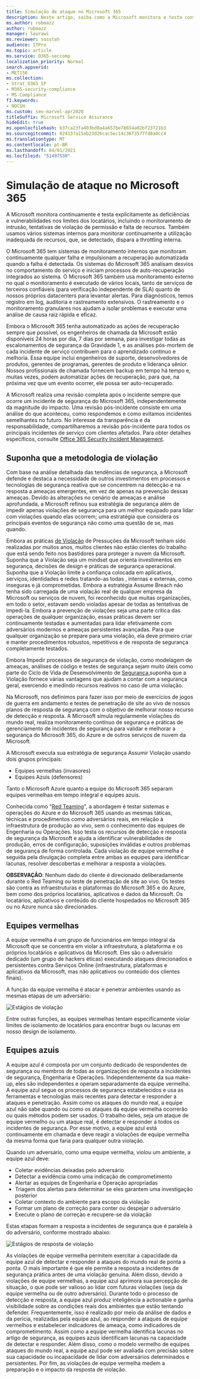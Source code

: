 ```yaml
---
title: Simulação de ataque no Microsoft 365
description: Neste artigo, saiba como a Microsoft monitora e testa continuamente os limites de locatários do Microsoft 365.
ms.author: robmazz
author: robmazz
manager: laurawi
ms.reviewer: sosstah
audience: ITPro
ms.topic: article
ms.service: O365-seccomp
localization_priority: Normal
search.appverid:
- MET150
ms.collection:
- Strat_O365_IP
- M365-security-compliance
- MS-Compliance
f1.keywords:
- NOCSH
ms.custom: seo-marvel-apr2020
titleSuffix: Microsoft Service Assurance
hideEdit: true
ms.openlocfilehash: b37ca23fa403bd0a4a657be78654a02bf23721b3
ms.sourcegitcommit: 024137a15ab23d26cac5ec14c36f3577fd8a0cc4
ms.translationtype: MT
ms.contentlocale: pt-BR
ms.lasthandoff: 04/01/2021
ms.locfileid: "51497530"
---
```

# <a name="attack-simulation-in-microsoft-365"></a>Simulação de ataque no Microsoft 365

A Microsoft monitora continuamente e testa explicitamente as deficiências e vulnerabilidades nos limites dos locatários, incluindo o monitoramento de intrusão, tentativas de violação de permissão e falta de recursos. Também usamos vários sistemas internos para monitorar continuamente a utilização inadequada de recursos, que, se detectado, dispara a throttling interna.

O Microsoft 365 tem sistemas de monitoramento internos que monitoram continuamente qualquer falha e impulsionam a recuperação automatizada quando a falha é detectada. Os sistemas do Microsoft 365 analisam desvios no comportamento do serviço e iniciam processos de auto-recuperação integrados ao sistema. O Microsoft 365 também usa monitoramento externo no qual o monitoramento é executado de vários locais, tanto de serviços de terceiros confiáveis (para verificação independente de SLA) quanto de nossos próprios datacenters para levantar alertas. Para diagnósticos, temos registro em log, auditoria e rastreamento extensivos. O rastreamento e o monitoramento granulares nos ajudam a isolar problemas e executar uma análise de causa raiz rápida e eficaz.

Embora o Microsoft 365 tenha automatizado as ações de recuperação sempre que possível, os engenheiros de chamada da Microsoft estão disponíveis 24 horas por dia, 7 dias por semana, para investigar todas as escalonamentos de segurança da Gravidade 1, e as análises pós-mortem de cada incidente de serviço contribuem para o aprendizado contínuo e melhoria. Essa equipe inclui engenheiros de suporte, desenvolvedores de produtos, gerentes de programas, gerentes de produto e liderança sênior. Nossos profissionais de chamada fornecem backup em tempo há tempo e, muitas vezes, podem automatizar ações de recuperação, para que, na próxima vez que um evento ocorrer, ele possa ser auto-recuperado.

A Microsoft realiza uma revisão completa após o incidente sempre que ocorre um incidente de segurança do Microsoft 365, independentemente da magnitude do impacto. Uma revisão pós-incidente consiste em uma análise do que aconteceu, como respondemos e como evitamos incidentes semelhantes no futuro. No interesse da transparência e da responsabilidade, compartilharemos a revisão pós-incidente para todos os principais incidentes de serviço com clientes afetados. Para obter detalhes específicos, consulte [Office 365 Security Incident Management](https://aka.ms/Office365SIM).

## <a name="assume-breach-methodology"></a>Suponha que a metodologia de violação

Com base na análise detalhada das tendências de segurança, a Microsoft defende e destaca a necessidade de outros investimentos em processos e tecnologias de segurança reativa que se concentrem na detecção e na resposta a ameaças emergentes, em vez de apenas na prevenção dessas ameaças. Devido às alterações no cenário de ameaças e análise aprofundada, a Microsoft refinou sua estratégia de segurança além de impedir apenas violações de segurança para um melhor equipado para lidar com violações quando elas ocorrem; uma estratégia que considera os principais eventos de segurança não como uma questão de se, mas quando.

Embora as práticas [de Violação](https://www.microsoft.com/TrustCenter/Security/default.aspx) de Pressuções da Microsoft tenham sido realizadas por muitos anos, muitos clientes não estão cientes do trabalho que está sendo feito nos bastidores para proteger a nuvem da Microsoft. Suponha que a Violação seja um mindset que orienta investimentos em segurança, decisões de design e práticas de segurança operacional. Suponha que a Violação limite a confiança colocada em aplicativos, serviços, identidades e redes tratando-as todas , internas e externas, como inseguras e já comprometidas. Embora a estratégia Assume Breach não tenha sido carregada de uma violação real de qualquer empresa da Microsoft ou serviços de nuvem, foi reconhecido que muitas organizações, em todo o setor, estavam sendo violadas apesar de todas as tentativas de impedi-la. Embora a prevenção de violações seja uma parte crítica das operações de qualquer organização, essas práticas devem ser continuamente testadas e aumentadas para lidar efetivamente com adversários modernos e ameaças persistentes avançadas. Para que qualquer organização se prepare para uma violação, ela deve primeiro criar e manter procedimentos robustos, repetitivos e de resposta de segurança completamente testados.

Embora Impedir processos de segurança de violação, como modelagem de ameaças, análises de código e testes de segurança sejam muito úteis como parte do Ciclo de Vida de Desenvolvimento de [Segurança,](https://www.microsoft.com/securityengineering/sdl/)suponha que a Violação fornece várias vantagens que ajudam a contar com a segurança geral, exercendo e medindo recursos reativos no caso de uma violação.

Na Microsoft, nos definimos para fazer isso por meio de exercícios de jogos de guerra em andamento e testes de penetração de site ao vivo de nossos planos de resposta de segurança com o objetivo de melhorar nosso recurso de detecção e resposta. A Microsoft simula regularmente violações do mundo real, realiza monitoramento contínuo de segurança e práticas de gerenciamento de incidentes de segurança para validar e melhorar a segurança do Microsoft 365, do Azure e de outros serviços de nuvem da Microsoft.

A Microsoft executa sua estratégia de segurança Assumir Violação usando dois grupos principais:

- Equipes vermelhas (invasores)
- Equipes Azuis (defensores)

Tanto o Microsoft Azure quanto a equipe do Microsoft 365 separam equipes vermelhas em tempo integral e equipes azuis.

Conhecida como "[Red Teaming](https://go.microsoft.com/fwlink/?linkid=518599)", a abordagem é testar sistemas e operações do Azure e do Microsoft 365 usando as mesmas táticas, técnicas e procedimentos como adversários reais, em relação à infraestrutura de produção ao vivo, sem o conhecimento das equipes de Engenharia ou Operações. Isso testa os recursos de detecção e resposta de segurança da Microsoft e ajuda a identificar vulnerabilidades de produção, erros de configuração, suposições inválidas e outros problemas de segurança de forma controlada. Cada violação de equipe vermelha é seguida pela divulgação completa entre ambas as equipes para identificar lacunas, resolver descobertas e melhorar a resposta a violações.

**OBSERVAÇÃO**: Nenhum dado do cliente é direcionado deliberadamente durante o Red Teaming ou teste de penetração de site ao vivo. Os testes são contra as infraestruturas e plataformas do Microsoft 365 e do Azure, bem como dos próprios locatários, aplicativos e dados da Microsoft. Os locatários, aplicativos e conteúdo do cliente hospedados no Microsoft 365 ou no Azure nunca são direcionados.

## <a name="red-teams"></a>Equipes vermelhas

A equipe vermelha é um grupo de funcionários em tempo integral da Microsoft que se concentra em violar a infraestrutura, a plataforma e os próprios locatários e aplicativos da Microsoft. Eles são o adversário dedicado (um grupo de hackers éticas) executando ataques direcionados e persistentes contra Serviços Online (infraestrutura, plataformas e aplicativos da Microsoft, mas não aplicativos ou conteúdo dos clientes finais).

A função da equipe vermelha é atacar e penetrar ambientes usando as mesmas etapas de um adversário:

![Estágios de violação](../media/office-365-isolation-breach-stages.png)

Entre outras funções, as equipes vermelhas tentam especificamente violar limites de isolamento de locatários para encontrar bugs ou lacunas em nosso design de isolamento.

## <a name="blue-teams"></a>Equipes azuis

A equipe azul é composta por um conjunto dedicado de respondentes de segurança ou membros de todas as organizações de resposta a incidentes de segurança, Engenharia e Operações. Independentemente da sua make-up, eles são independentes e operam separadamente da equipe vermelha. A equipe azul segue os processos de segurança estabelecidos e usa as ferramentas e tecnologias mais recentes para detectar e responder a ataques e penetração. Assim como os ataques do mundo real, a equipe azul não sabe quando ou como os ataques da equipe vermelha ocorrerão ou quais métodos podem ser usados. O trabalho deles, seja um ataque de equipe vermelho ou um ataque real, é detectar e responder a todos os incidentes de segurança. Por esse motivo, a equipe azul está continuamente em chamada e deve reagir a violações de equipe vermelha da mesma forma que faria para qualquer outra violação.

Quando um adversário, como uma equipe vermelha, violou um ambiente, a equipe azul deve:

- Coletar evidências deixadas pelo adversário
- Detectar a evidência como uma indicação de comprometimento
- Alertar as equipes de Engenharia e Operação apropriadas
- Triagem dos alertas para determinar se eles garantem uma investigação posterior
- Coletar contexto do ambiente para escopo da violação
- Formar um plano de correção para conter ou despejar o adversário
- Execute o plano de correção e recupere-se da violação

Estas etapas formam a resposta a incidentes de segurança que é paralela à do adversário, conforme mostrado abaixo:

![Estágios de resposta de violação](../media/office-365-isolation-breach-response-stages.png)

As violações de equipe vermelha permitem exercitar a capacidade da equipe azul de detectar e responder a ataques do mundo real de ponta a ponta. O mais importante é que ele permite a resposta a incidentes de segurança prática antes de uma violação genuína. Além disso, devido a violações de equipe vermelhas, a equipe azul aprimora sua percepção de situação, o que pode ser valioso ao lidar com futuras violações (seja da equipe vermelha ou de outro adversário). Durante todo o processo de detecção e resposta, a equipe azul produz inteligência a actionable e ganha visibilidade sobre as condições reais dos ambientes que estão tentando defender. Frequentemente, isso é realizado por meio da análise de dados e da perícia, realizadas pela equipe azul, ao responder a ataques de equipe vermelhos e estabelecer indicadores de ameaça, como indicadores de comprometimento. Assim como a equipe vermelha identifica lacunas no artigo de segurança, as equipes azuis identificam lacunas na capacidade de detectar e responder. Além disso, como o modelo vermelho de equipes ataques do mundo real, a equipe azul pode ser avaliada com precisão sobre sua capacidade ou incapacidade de lidar com adversários determinados e persistentes. Por fim, as violações de equipe vermelha medem a preparação e o impacto da resposta de violação.
